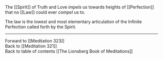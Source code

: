 The [[Spirit]] of Truth and Love *impels* us towards heights of [[Perfection]] that no [[Law]] could ever *compel* us to. 

The law is the lowest and most elementary articulation of the Infinite Perfection called forth by the Spirit. 

___

Forward to [[Meditation 323]]  
Back to [[Meditation 321]]  
Back to table of contents [[The Lionsberg Book of Meditations]]  